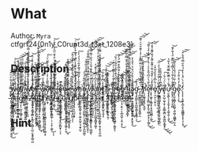 # What

Author: `Myra` 
<br>
ctfgrf24{0n1y_C0rupt3d_t3xt_1208e3}

## Description

w̵̧̡̨̢̨̡̨̘̲͇̠̱͚̺̦̠̞̜̣̳͔͕͙̭̲̭̗̩̔̉̇̅̐̀̋͒̈́͜ȩ̸̛͚͉͉̪̮̖̦͕̦̙̯̻̦͖̜̋̓͑̓̏̿͒̅́͛̐̐̉͊̕ͅl̵̞̀̃̋͛̉̉͒̌̋͗͝ļ̸̡̱͉̙̦̱͚̎̒̀̑͗̆͐̀͐͐̏̌̈́͗͐̀͑̚͝͝ ̵͈̜̱̙͚̟͉͈̫̗͔͇̠̮̺̳̼̰̠̳̞̅̒͒̍̀͐͗͋̋͗̋̉̋̚͜͜͠͠w̸̛͙̳̒̂̒̀͑͑͋͑̿̃̒̍͒͗̏̽͌̈́̿̍̀̈́̂̕̕͝͝è̸͓̼̪̣̰͔͔̖̟͈̹̙̦̖̠̂̽̔́̇̓͊̽̈͝͝͠ͅļ̴̧̡̞͓̗̻̝͉̹̣̣̹͈̙̹̜͔̰͎͉̔̒͌̿́͑̾̐̈́̃̀̕͜ĺ̵̨̛̟͔̖̘͖̺̗̳̪̂̊͛̇̇̾̾̊̿͌͘̕͝ ̵͉̙̫̥̣͇̮̯̫̞̭̹͈͕́̈́̋̂͑̈́͌̋̑̐́̌̽̉̄̒̀̈́̌̓͊͘̚̚̚͝w̴̩͙̥͎̹̘͕̓̐́̚ͅȩ̸͎̣̞͚̣̦̱̙͂̅͌̅̀͛͛̾̿̆̄̽̎͐̃̋͛̈́͘̕͠e̵̡̡̙͖̤͍̹͖͈̫̖̲͍̱̅̓̐̓͐͑̾͌̂̅̕ļ̶̧̡̡̛̬̣̦̠̮̲͍̦̽͌̈́̏̊̅͜͜ ̷̲̩̀̋̅̌̓̾̌̀͛̄̓̂̅͛͑͑̈̊̊̆̈̅̔̔̈̀͒̍͝ľ̶͓̯͓̫̻͇̈́̀̚̚͜ȍ̷̢̡̳̣̤͎͎̲͉͖̺͚̙̳͍̦͔̬̑̿̕̚͘͜ǫ̷̢͉̠͉̭̞̣̝̟̗̝̂̋̃̂̈́̽́ͅḳ̵̼̻͈͙͙̰̭͚̞̮̤̠͉̝͇̟̖̰͎̞̳͙͓̱̹̐̊́̓̿͗̓̓̏̋̔͌̓̚ ̷̛̼̩͖͙̙̟͖̭̣̝̤̭͎͙͔̟̺̲͉̑̈́̽̓̇͛́̂̍͌͛͑̽̈͗̀̈́̑̄͠ͅͅw̶̛̥͖̼̲͋͒͒̒̇̇̒͌͐̎̐͐̔̏̎͑́̌͛͒̓̿͒͑͝h̵̡̯̭̳̰̦͕̳̤̜̻̱͚͎̯͙̣͖̜̭̰͈̣͉͈̟̲̃̂͆̓̓͂̎̏̈́͌͒͋̈́̔́̀̔͘̕͠ͅo̴̧͖̹̮͇̮͈̼̗͕͍͗̂̒̏̃̾̉̔͠ ̸̡̡̟̼̫̹̯͇̱̪̙̰̠̦̟̖̻̖̱̰̟̟̙͍̥̯̱̿̎̀̋͊̌̿́̾̎̾̈̏͌̅̿̎͂̊͘̚͠͝͝ͅͅw̷̡̨̧̖̘̥̰͎̟̻̖͇̖͙̝̳̝̤͔̻͗͐̔̾̐̓͑͊̽͊́̄̒͛́̏̋͑͌̈́́̒͆̚͠͠͝͠͠ͅằ̵̡̛̬̰̜̠̩͕̻̹͈̫͍̥̖͉̖̰̺̱̞̻̬̥̰̰̎̀̾͆͛́͆̊̔̆̽̓ͅṋ̷̈̆͋͛͌̐͋͒̽̏́̑͛̎͌͝ṯ̵̡̻͕̮̼̩͎͙͇͎̙̺̱͕͍̖̾̊̈͆̾͊̍͋͠ͅ ̸̛͈̐̊̿͆̑́͌̈̾́̇͘̕͝͝͠ą̷̧̢͔̘͔͓̰̺̱̖̟̹̲̞͙̗̼͔̇͊̑̍̽͐̇͂̃͛̚̚͝ ̶̺̱̖̟͇̙̥̭̳̥̯͕̠͉̪̜̤̫͒̅̚͜͠ḟ̶̛͎͖̤̜̗͕̫͖̯͔̖̣̖̮̘̖̱͓͍͍̭̃̃̾̐̑̉̍͌͊̍̈͗̓̇͘̚r̷̨͍̜̭͚̝̺̲͎̼̝̬̯̰̦̒̉̐̀͆́͛͊̍̆͊͐͋͂̍̈͐̏̕͘͠ę̸̞̘̯͍͐͑̇͊̉̄͑̉̒̆̑̅̂͒̋̅̈́̓͘͝͝͝͝ȅ̴̻̙̟̻̟̈́̊̽͆͂̈́̕ ̵̡̛͉̱̝̩̟̫̩̘̓̊̔͊̏̊̏̔̑͒̉̒͒̓̐̿̀̅̅̋̕͘͜͜͜͠͝͠ͅf̴̧̛̳̣͔̯͎̗̖̞͇̮̥̥͈̟̳͓̂̌̾̈́̎̆͊͂̂̈̿͛͂̌̔̃̽͝͠͝l̷̺̙̖͚̰̒̿̐̐̈́͆̀̿͐̏̂̈́͋̈́̿͋̈́͝ä̴̫̳̗̟̘̦̣̥̤͉͇̬̤͖̙̪́̎̇̂͛̂̏̓̈́̆͛̍̔̌̔̽͜ͅg̴̢̡̛̭̲̪̙̝̟̪͚̞̳͎̭̥͇̦͕̈́̉͂͜͠͝
̶̡̧̪͖͇̪̟̲̱̮̝̮͈̱̭͖̙̫͗͑̅̉̔̔̉͌̓̾̀̿̿͊̾̓̾͐͊̆̇̆͛͗͌͘͠͝͝
̸̧͕̱͈̠̱̗̳̟͇̽͋̆̄́͌͗̎͗͑̽̐̈́͗̏͗͘̕͠͝͝ḩ̸̨̧̛͚̥͓̬̭̦͕̼̱͒͒͋̉̎̂̾̄̾̉̔̂̕̚͝ͅę̴̨̡̡̨̨͇̤͖̞͓̼͕̮̻̖̯̝̗͎̹͇̗̾͐̃́͛̉͆́̑̐̓̓̇͒̍̓͊̈̆̓͒̉͛͌̕̚͘̕͜͜͝ŗ̵̢̢͖̬̩̝͇̝̟͕̥̱̼̼̺̻̹̼̰̆͊̀̄̉̇̇̌̌̆̆͛̃͐͌͋͌̀́͊̈͌̆͐̄̓͜͠͝ẻ̸̟̠͙̩̠̖̦͍͑͂̀͆̆̉̽̏̉͂͒͐ͅͅ ̸̡̛̜͖̲̦̜̺̠͍̱̹̲̦̝̻̣͙̜͉̣̮̹̞̂̂͆͐͗͐͂͒͒͒̉͒͑̅͝͝y̶̟̫̪͇̰̺͓̙̹̭̘̰̟̝̖̗̗̰̱̝̪̩̤͛́͆̉̒͌̉̎͋͛̚o̸̧̡̮̣̺̠̰̥̭̜̩̱̼̻͙̻̤͙͈͚̪͙͚̝̥̅̆͑̈́̈́̑͑̚͜͜͜͠ͅu̵̦̫̞͚̖͉͔͔͍̟͓̠̝͚͔͍̜͉̬̓͋͑̊̿̆̏̿̋͂̌͛̀͂̔̚̕͘͜͜ ̵̨̢̛̱̝̤̩̬̩̖̬̼̺̅̊̐́̋̍͋̉́̓͆̄̉̋̿͊̈́̾̃̓͊̕̚͝g̴̨̢͈̗̮̻̙͔͈͚̦͉͍͚̖̯̺͇̟̤̹̭̒̅͆͗̐́̎̈́͋̔̏̔̋̃͝͝ǒ̵̢̡̢̜̩̝͐͐́̊̍̎̾͐͘̚͜͠:̷̨̨̨̨̛̣̭̰̗͓̪̗̬̖͍͇͇̱̗̟̟͔̹͓̒́̊͗̀̈́̾̔͗́́̐̋̿́̑̌̀̌̕͜͝͠ͅ
̶̢̢̡̢̛̪̘̘̭̥̫̞̫̯͈̬̝̞͙͈̰͓̤̱͈͈̅̊͊̿̅̔̒́̐̊̈̈͒̕̕̚͜͝͠c̵̛͙̟̹͇̻̖͕͇̥̘̹̣̣͖͓̺͖̳͈̙̒̊̈́̓̿̂̚ẗ̴̠͔̳͍̦̤̫͎̝́̈́́̈́͌̾̈́́̔͌̍̄̾̈́̀̋͛͝f̷̱͔̠̜͍̫̭͉̫̘͔̻̅̊̆͂̉͑͂́̉̄͌̿̀͒̾͌́͝g̵̡̝̩̹̪̱͔̫͇̗̤̼͍̟̹͙̗̓̓͆͑̈́͗̂̇͒̎̑̇̈́͐̆͊́͂̐̍̏̏̕̕͘͝r̸̛̗̜̱̟̊̑̅̀̽̒͊͌̔f̶̛̜͖̘͙̬͎̼̫̘̪̪̈́͋̽̐̈́͂́͐̈́̈͋̊̂̅́̽̋̿̀͝2̶̧̧̛̭̹̟͕̺͕͈͇̝̝͚͉̦̯̻̜̖̺̣̫͙̱͓̻̜̺͋̓͛͐̽̓́́̅̾̾̅̀̀̌̿̑̓͒̾̈̓̕̚͝4̴̢̧̗̺̫̻̙̤͕̼̺̫̩̯͙̳̱̪͋͐͊́̆̄̇̇͐́͝{̴̢̧̡̨̝͔̙̥̟̣̖͍͕͇̜̫̼͇͈̑̽̍̀͒̈́̓͗̌͋͊̈́̇͐̂̈́͂̄̔̈́̀̐͆̕̚͜͠͝ͅ0̸̢̛̛̤͈̩̣͈̻͍͎̱̼͓̭̥̞̦̩͙̫̣͕̍͒͋̈̓̑̽͆̔̆̈̿̄̀̓̿̈́̕͝ͅņ̸̧̡̦̯̗̥͉͓̞͖̳̝͙͓̬̹͓̙̦͇͔̞̎̐̉͆̏̚͠1̸̨̛̛͙̻͎̰̫̣̥͕̹͋̌̽̃̊̾͑͑̇̏̈́̍͗͐͛̿͠͝͝y̸̢̜͎̜̺̣͔̯̳͚̹̣̠̣͔̙̹͚̠̾͑̓̒̐̈́̋͜ͅͅ_̶̢̧̰͕̰͔͈̲̤̪̀̅̎̒͑̈́͑͗͑͋͛͊̑̏̄͆͌̽̀̀̄Ç̴̢̧̢̢̛̖͉̭͚̹̬̜͓̟̲̙͇̮̞̹͕̞͒̋̄͊̾͛͐́0̴̧͔̹̖̙͈̰̣̱̟̮̤̯̯̞̳͓̖͇̜̙̮̈̑̊̿̈̇͂̋̂̓͂̓̇̒̀̋̀̇͌͘͘͜͠͝͝͝ͅr̴̨̢͙̳͔̗̠̻̹̣̱̤͚̊͒̽̃̽̒͛͑̄̃̍̈̍̅͆̉͘̚͜͝͝͝ư̸̧̹̠̘̩̜͖̆̓̌͗͆̆̎̒͂̎̊̚͘͝͝p̷̧̡̢̹̙̗̤̘̩̟͌͋̏̈́͗̑́̇͗̔̉̀͠t̷͔̣̻̦̠̑͗̈́̿͘3̶̛̤̪̖̮̗͈̩̯̫̺͍̗̤͔͓̬̺̣͈̗͍̺̣͇͌̾̈́̀̾̏̽ͅd̴̨̛̛̩̯̺͉̲̠̬͉͙̱̹̬͔̺͖͉̯̈́̈́̆́͂̔͛͋̒͌̈́̌̒̑̅̓͂̉_̴̡̢͖̗̜̗̺̝̰̖̤͎̝̭̺̞̙̱̠̹̻͚͝͝ͅt̵͈̣̳̦̹̲̦̬̞̩̒̆̈́͌͊̊͐̉̎̍̈́͝ͅͅ3̶̨̢͕̖̜̯͇̜̟̣̠͔̇͊̓̓̾̍̇̀͋̽͑̓̐͗̇̿͗̽̈́̀̎̇̓̇͒͗́́͘x̷̢̡̢̧̗̜͕͓͈͚͕̪̗̳̱̟̯̖̝̬͉̼͉̲̽͌̒̊̀̽͋̆̈́̔͒̿͂̐̈́̑̔͒̌̈̄͗̿̑̒̏̕̕͝ț̸̜̣̹̼͑͐́̂͆̚͘͝_̷̛̛̲̩̼͙̥͍̱̮͍̞͑͆̒̈̏̾͛̿̀̉̎̂̎̕̕̕̕1̸̨͊͘͠2̷̢̨̰̫̦̖̞̪̩͇̝̱̤̪̲̳̗͔̲͈̥͉̂͛͐͛̄͝0̴̛͍̾͆͗̅̑̓͌̈́̃͂̐͘͝8̷̨̩̘͕͍͔͕͕̲͍̺̩͔̯̦͓̗̽͊̈́́̒͆̑̓̅̉͆̅͜͝͝͝ḛ̶̤͗̾̈́3̴̡̛̤̥̪̠̹̱̞̾̇̈̏̓͗̄̅̾͌̏͋̕}̴̯̣̪̥͕̜͈͍͉͔͍͙̙̬̟̘̊͑̍͂̇̋̃̃̀̚͜͝

## Hint